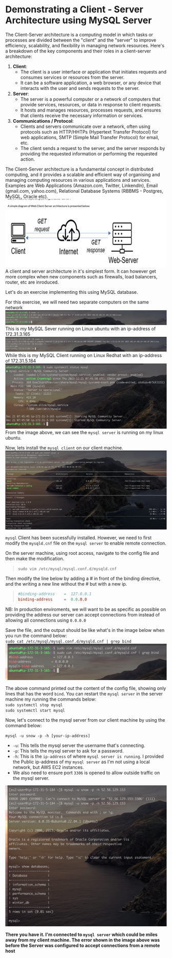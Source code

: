 # Demonstrating a Client - Server Architecture using MySQL Server

The Client-Server architecture is a computing model in which tasks or processes are divided between the "client" and the "server" to improve efficiency, scalability, and flexibility in managing network resources. Here's a breakdown of the key components and their roles in a client-server architecture:

1. **Client**:
   - The client is a user interface or application that initiates requests and consumes services or resources from the server.
   - It can be a software application, a web browser, or any device that interacts with the user and sends requests to the server.
2. **Server**:
   - The server is a powerful computer or a network of computers that provide services, resources, or data in response to client requests.
   - It hosts and manages resources, processes requests, and ensures that clients receive the necessary information or services.
3. **Communications / Protocol**:
   - Clients and servers communicate over a network, often using protocols such as HTTP/HHTPs (Hypertext Transfer Protocol) for web applications, SMTP (Simple Mail Transfer Protocol) for email, etc.
   - The client sends a request to the server, and the server responds by providing the requested information or performing the requested action.

The Client-Server architecture is a fundamental concept in distributed computing, and it provides a scalable and efficient way of organising and managing computing resources in various applications and services. Examples are Web Applications (Amazon.com, Twitter, Linkendln), Email (gmail.com, yahoo.com), Relational Database Systems (RBBMS - Postgres, MySQL, Oracle etc).
![Alt text](Images/Img_01.png)
A client and server architecture in it's simplest form. It can however get more complex when new components such as firewalls, load balancers, router, etc are inroduced.

Let's do an exercise implementing this using MySQL database.

For this exercise, we will need two separate computers on the same network
![Alt text](Images/Img_02.png)
This is my MySQL Sever running on Linux ubuntu with an ip-address of 172.31.3.165
![Alt text](Images/Img_03.png)
While this is my MySQL Client running on Linux Redhat with an ip-address of 172.31.5.184
![Alt text](Images/Img_04.png)
From the image above, we can see the `mysql server` is running on my linux ubuntu.

Now, lets install the `mysql client` on our client machine.
![Alt text](Images/Img_05.png)

`mysql` Client has been sucessfully installed. However, we need to first modify the `mysqld.cnf` file on the `mysql server` to enable remote connection.

On the server machine, using root access, navigate to the config file and then make the modification.

> `sudo vim /etc/mysql/mysql.conf.d/mysqld.cnf`

Then modify the line below by adding a # in front of the binding directive, and the writing a new line without the # but with a new ip.

> ```cnf
> #binding-address    =  127.0.0.1
> binding-address     =  0.0.0.0
> ```

NB: In production enviroments, we will want to be as specific as possible on providing the address our server can accept connections from instead of allowing all connections using `0.0.0.0`

Save the file, and the output should be like what's in the image below when you run the command below:  
`sudo cat /etc/mysql/mysql.conf.d/mysqld.cnf | grep bind`
![Alt text](Images/Img_06.png)

The above command printed out the content of the config file, showing only lines that has the word `bind`. You can restart the `mysql server` in the server machine my running the commands below:  
`sudo systemctl stop mysql`  
`sudo systemctl start mysql`

Now, let's connect to the mysql server from our client machine by using the command below:

`mysql -u snow -p -h [your-ip-address]`

- `-u`: This tells the mysql server the username that's connecting.
- `-p`: This tells the mysql server to ask for a password.
- `-h`: This is the `ip-address` of where `mysql server is running`. I provided the Public ip-address of my `mysql server` as I'm not using a local network, but AWS EC2 instances.
- We also need to ensure port `3306` is opened to allow outside traffic on the mysql server.

![Alt text](Images/Img_07.png)

**There you have it. I'm connected to `mysql server` which could be miles away from my client machine. The error shown in the image above was before the Server was configured to accept connections from a remote host**
